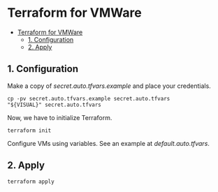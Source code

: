 Terraform for VMWare
===

- [Terraform for VMWare](#terraform-for-vmware)
  - [1. Configuration](#1-configuration)
  - [2. Apply](#2-apply)

## 1. Configuration

Make a copy of *secret.auto.tfvars.example* and place your credentials.

```shell
cp -pv secret.auto.tfvars.example secret.auto.tfvars
"${VISUAL}" secret.auto.tfvars
```

Now, we have to initialize Terraform.

```shell
terraform init
```

Configure VMs using variables. See an example at *default.auto.tfvars*.

## 2. Apply

```shell
terraform apply
```
